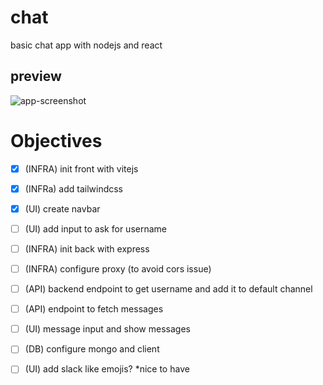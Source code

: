# chat
basic chat app with nodejs and react

## preview

![app-screenshot](https://github.com/g3org3/chat/assets/2175676/3126f015-665f-46c7-8cf7-d0cbdf525cd1)

# Objectives

- [x] (INFRA) init front with vitejs
- [x] (INFRa) add tailwindcss
- [x] (UI) create navbar
- [ ] (UI) add input to ask for username
- [ ] (INFRA) init back with express
- [ ] (INFRA) configure proxy (to avoid cors issue)
- [ ] (API) backend endpoint to get username and add it to default channel
- [ ] (API) endpoint to fetch messages
- [ ] (UI) message input and show messages
- [ ] (DB) configure mongo and client
- [ ] (UI) add slack like emojis? *nice to have

